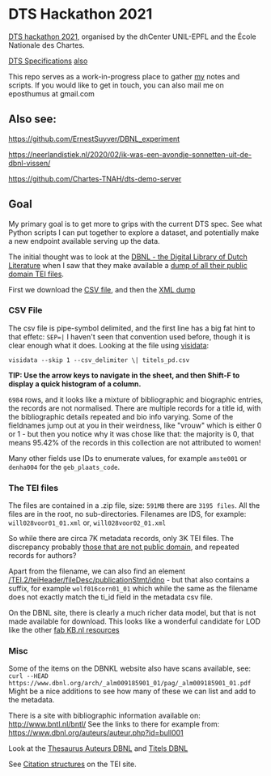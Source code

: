 # DTS Hackathon 2021

[DTS hackathon 2021](https://distributed-text-services.github.io/workshops/events/2021-hackathon/), organised by the dhCenter UNIL-EPFL and the École Nationale des Chartes.

[DTS Specifications](https://distributed-text-services.github.io/specifications/) [also](https://github.com/distributed-text-services/specifications)

This repo serves as a work-in-progress place to gather [my](https://twitter.com/epoz) notes and scripts. If you would like to get in touch, you can also mail me on eposthumus at gmail.com

## Also see:

https://github.com/ErnestSuyver/DBNL_experiment

https://neerlandistiek.nl/2020/02/ik-was-een-avondje-sonnetten-uit-de-dbnl-vissen/

https://github.com/Chartes-TNAH/dts-demo-server

## Goal

My primary goal is to get more to grips with the current DTS spec. See what Python scripts I can put together to explore a dataset, and potentially make a new endpoint available serving up the data.

The initial thought was to look at the [DBNL - the Digital Library of Dutch Literature](https://dbnl.org/) when I saw that they make available a [dump of all their public domain TEI files](https://dbnl.org/letterkunde/pd/index.php).

First we download the [CSV file](https://dbnl.org/extern/titels_pd.php), and then the [XML dump](https://dbnl.org/letterkunde/pd/xml_pd.zip)

### CSV File

The csv file is pipe-symbol delimited, and the first line has a big fat hint to that effetc: `SEP=|`
I haven't seen that convention used before, though it is clear enough what it does. Looking at the file using [visidata](https://www.visidata.org/):

`visidata --skip 1 --csv_delimiter \| titels_pd.csv`

**TIP: Use the arrow keys to navigate in the sheet, and then Shift-F to display a quick histogram of a column.**

`6984` rows, and it looks like a mixture of bibliographic and biographic entries, the records are not normalised. There are multiple records for a title id, with the bibliographic details repeated and bio info varying.
Some of the fieldnames jump out at you in their weirdness, like "vrouw" which is either 0 or 1 - but then you notice why it was chose like that: the majority is 0, that means 95.42% of the records in this collection are not attributed to women!

Many other fields use IDs to enumerate values, for example `amste001` or `denha004` for the `geb_plaats_code`.

### The TEI files

The files are contained in a .zip file, size: `591MB` there are `3195 files`. All the files are in the root, no sub-directories. Filenames are IDS, for example: `will028voor01_01.xml` or, `will028voor02_01.xml`

So while there are circa 7K metadata records, only 3K TEI files. The discrepancy probably [those that are not public domain](https://dbnl.org/overdbnl/rechthebbenden.php), and repeated records for authors?

Apart from the filename, we can also find an element [/TEI.2/teiHeader/fileDesc/publicationStmt/idno](https://tei-c.org/release/doc/tei-p5-doc/en/html/ref-idno.html) - but that also contains a suffix, for example `wolf016corn01_01` which while the same as the filename does not exactly match the ti_id field in the metadata csv file.

On the DBNL site, there is clearly a much richer data model, but that is not made available for download. This looks like a wonderful candidate for LOD like the other [fab KB.nl resources](http://data.bibliotheken.nl/)

### Misc

Some of the items on the DBNKL website also have scans available, see:
`curl --HEAD https://www.dbnl.org/arch/_alm009185901_01/pag/_alm009185901_01.pdf`
Might be a nice additions to see how many of these we can list and add to the metadata.

There is a site with bibliographic information available on: http://www.bntl.nl/bntl/
See the links to there for example from: https://www.dbnl.org/auteurs/auteur.php?id=bull001

Look at the [Thesaurus Auteurs DBNL](http://data.bibliotheken.nl/doc/dataset/dbnla) and [Titels DBNL](http://data.bibliotheken.nl/doc/dataset/dbnlt)

See [Citation structures](https://tei-c.org/release/doc/tei-p5-doc/fr/html/SA.html#SACRCS) on the TEI site.
